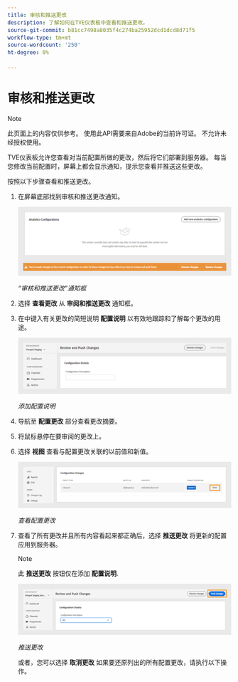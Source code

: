```yaml
---
title: 审核和推送更改
description: 了解如何在TVE仪表板中查看和推送更改。
source-git-commit: b81cc7498a8035f4c274ba25952dcd1dcd8d71f5
workflow-type: tm+mt
source-wordcount: '250'
ht-degree: 0%

---
```


# 审核和推送更改

>[!NOTE]
>
>此页面上的内容仅供参考。 使用此API需要来自Adobe的当前许可证。 不允许未经授权使用。

TVE仪表板允许您查看对当前配置所做的更改，然后将它们部署到服务器。 每当您修改当前配置时，屏幕上都会显示通知，提示您查看并推送这些更改。

按照以下步骤查看和推送更改。

1. 在屏幕底部找到审核和推送更改通知。

   ![审核和推送更改通知](assets/review-changes.png)

   *“审核和推送更改”通知框*

1. 选择 **查看更改** 从 **审阅和推送更改** 通知框。

1. 在中键入有关更改的简短说明 **配置说明** 以有效地跟踪和了解每个更改的用途。

   ![添加配置说明](assets/add-conf-desc.png)

   *添加配置说明*

1. 导航至 **配置更改** 部分查看更改摘要。

1. 将鼠标悬停在要审阅的更改上。

1. 选择 **视图** 查看与配置更改关联的以前值和新值。

   ![查看配置更改](assets/view-configuration-changes.png)

   *查看配置更改*

1. 查看了所有更改并且所有内容看起来都正确后，选择 **推送更改** 将更新的配置应用到服务器。

   >[!NOTE]
   >
   >此 **推送更改** 按钮仅在添加 **配置说明**.

   ![推送更改](assets/push-changes.png)

   *推送更改*

   或者，您可以选择 **取消更改** 如果要还原列出的所有配置更改，请执行以下操作。


